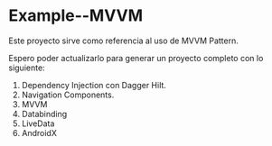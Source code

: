 # Example--MVVM
Este proyecto sirve como referencia al uso de MVVM Pattern.

Espero poder actualizarlo para generar un proyecto completo con lo siguiente:

1. Dependency Injection con Dagger Hilt.
2. Navigation Components.
3. MVVM
4. Databinding
5. LiveData
6. AndroidX
